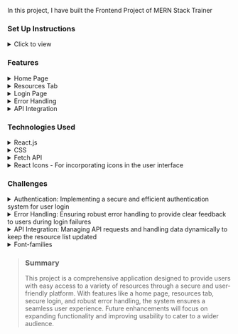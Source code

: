 In this project, I have built the Frontend Project of MERN Stack Trainer 




### Set Up Instructions

<details>
<summary>Click to view</summary>

- Download dependencies by running `npm install`
- Start up the app using `npm start`
</details>


### Features 

<details>
<summary>Home Page</summary>

  
- The landing page that provides an overview of the available resources.
</details>

<details>
<summary>Resources Tab</summary>

  -A dedicated tab on the home page that lists all the resources, allowing users to filter and search through them.
</details>

<details>
<summary>Login Page </summary>

  -A secure login page that authenticates users before granting access to the resources.
</details>

<details>
<summary>Error Handling </summary>

  -Comprehensive error handling on the login page to manage incorrect login attempts and display relevant error messages.
</details>

<details>
<summary>API Integration</summary>

  -Utilizes APIs to fetch resource data, ensuring that the information displayed is always up-to-date.
</details>


### Technologies Used

<details>
  <summary>React.js</summary>
 - For building the user interface
</details>

<details>
  <summary>CSS</summary>
 - For styling the application
</details>

<details>
  <summary>Fetch API </summary>
 - For making API requests to retrieve resource data
</details>

<details>
  <summary>React Icons
 - For incorporating icons in the user interface
</summary>

</details>

### Challenges
<details>
  <summary>Authentication: Implementing a secure and efficient authentication system for user login
</summary>

</details>

<details>
  <summary>Error Handling:
    Ensuring robust error handling to provide clear feedback to users during login failures
</summary>

</details>

<details>
  <summary>API Integration: 
    Managing API requests and handling data dynamically to keep the resource list updated
</summary>

</details>

<details>
  <summary>Font-families</summary>

- Roboto

</details>

> ### Summary
> This project  is a comprehensive application designed to provide users with easy access to a variety of resources through a secure and user-friendly platform. With features like a home page, resources tab, secure login, and robust error handling, the system ensures a seamless user experience. Future enhancements will focus on expanding functionality and improving usability to cater to a wider audience.
